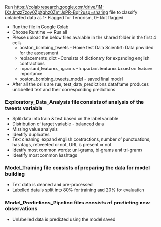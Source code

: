 Run https://colab.research.google.com/drive/1M-IXzJmzz7zoy0ZpXghz0ZmtJsPR-Bqh?usp=sharing file to classify unlabelled data as 1- Flagged for Terrorism, 0- Not flagged
* Run the file in Google Colab
* Choose Runtime --> Run all
* Please upload the below files available in the shared folder in the first 4 cells
  * boston_bombing_tweets - Home test Data Scientist: Data provided for the assessment
  * replacements_dict - Consists of dictionary for expanding english contractions
  * important_features_ngrams - Important features based on feature importance
  * boston_bombing_tweets_model - saved final model 
* After all the cells are run, test_data_predictions dataframe produces unlabelled text and their corresponding predictions

### Exploratory_Data_Analysis file consists of analysis of the tweets variable
* Split data into train & test based on the label variable
* Distribution of target variable - balanced data
* Missing value analysis
* Identify duplicates
* Text cleaning: expand english contractions, number of punctuations, hashtags, retweeted or not, URL is present or not
* Identfy most common words: uni-grams, bi-grams and tri-grams
* Identify most common hashtags

### Model_Training file consists of preparing the data for model building
* Text data is cleaned and pre-processed
* Labelled data is split into 80% for training and 20% for evaluation

### Model_Predictions_Pipeline files consists of predicting new observations
* Unlabelled data is predicted using the model saved
